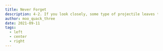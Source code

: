 ```yaml
---
title: Never Forget
description: 4-2. If you look closely, some type of projectile leaves the plane just before it hits the tower. Also, jet fuel can't melt steel beams.
author: moo_quack_three
date: 2021-09-11
tags:
  - left
  - center
  - right
---
```

